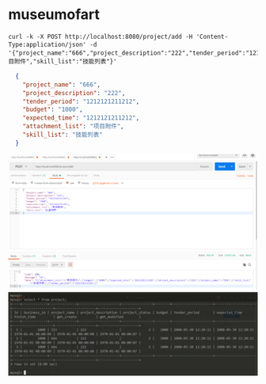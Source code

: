 # museumofart
```
curl -k -X POST http://localhost:8080/project/add -H 'Content-Type:application/json' -d '{"project_name":"666","project_description":"222","tender_period":"1212121211212","budget":"1000","expected_time":"1212121211212","attachment_list":"项目附件","skill_list":"技能列表"}'
```

```json
  {
    "project_name": "666",
    "project_description": "222",
    "tender_period": "1212121211212",
    "budget": "1000",
    "expected_time": "1212121211212",
    "attachment_list": "项目附件",
    "skill_list": "技能列表"
  }
```

![postman](https://github.com/ll837448792/museumofart/blob/master/postman.png)
![mysql](https://github.com/ll837448792/museumofart/blob/master/mysql.png)
